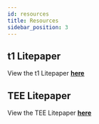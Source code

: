 ```yaml
---
id: resources
title: Resources
sidebar_position: 3
---
```


## t1 Litepaper

View the t1 Litepaper [**here**](/t1-litepaper.pdf)

## TEE Litepaper

View the TEE Litepaper [**here**](/tee-litepaper.pdf)

